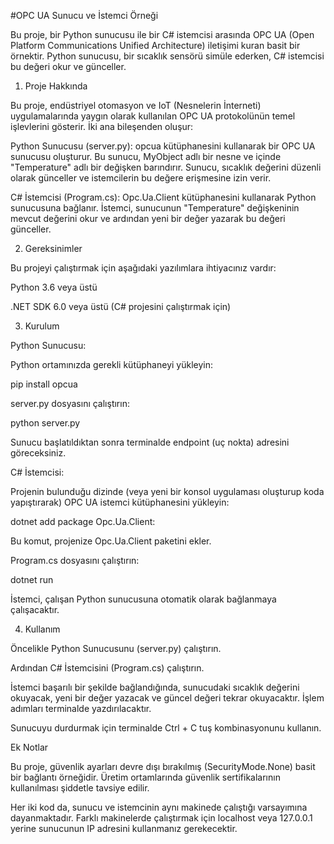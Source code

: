 #OPC UA Sunucu ve İstemci Örneği

Bu proje, bir Python sunucusu ile bir C# istemcisi arasında OPC UA (Open Platform Communications Unified Architecture) iletişimi kuran basit bir örnektir. Python sunucusu, bir sıcaklık sensörü simüle ederken, 
C# istemcisi bu değeri okur ve günceller.


1. Proje Hakkında

Bu proje, endüstriyel otomasyon ve IoT (Nesnelerin İnterneti) uygulamalarında yaygın olarak kullanılan OPC UA protokolünün temel işlevlerini gösterir. İki ana bileşenden oluşur:

Python Sunucusu (server.py): opcua kütüphanesini kullanarak bir OPC UA sunucusu oluşturur. Bu sunucu, MyObject adlı bir nesne ve içinde "Temperature" adlı bir değişken barındırır. 
Sunucu, sıcaklık değerini düzenli olarak günceller ve istemcilerin bu değere erişmesine izin verir.

C# İstemcisi (Program.cs): Opc.Ua.Client kütüphanesini kullanarak Python sunucusuna bağlanır. İstemci, sunucunun "Temperature" değişkeninin mevcut değerini okur ve ardından yeni bir değer yazarak bu değeri 
günceller.


2. Gereksinimler

Bu projeyi çalıştırmak için aşağıdaki yazılımlara ihtiyacınız vardır:

Python 3.6 veya üstü

.NET SDK 6.0 veya üstü (C# projesini çalıştırmak için)


3. Kurulum

Python Sunucusu:

Python ortamınızda gerekli kütüphaneyi yükleyin:

pip install opcua

server.py dosyasını çalıştırın:

python server.py

Sunucu başlatıldıktan sonra terminalde endpoint (uç nokta) adresini göreceksiniz.

C# İstemcisi:

Projenin bulunduğu dizinde (veya yeni bir konsol uygulaması oluşturup koda yapıştırarak) OPC UA istemci kütüphanesini yükleyin:

dotnet add package Opc.Ua.Client:

Bu komut, projenize Opc.Ua.Client paketini ekler.

Program.cs dosyasını çalıştırın:

dotnet run

İstemci, çalışan Python sunucusuna otomatik olarak bağlanmaya çalışacaktır.


4. Kullanım

Öncelikle Python Sunucusunu (server.py) çalıştırın.

Ardından C# İstemcisini (Program.cs) çalıştırın.

İstemci başarılı bir şekilde bağlandığında, sunucudaki sıcaklık değerini okuyacak, yeni bir değer yazacak ve güncel değeri tekrar okuyacaktır. İşlem adımları terminalde yazdırılacaktır.

Sunucuyu durdurmak için terminalde Ctrl + C tuş kombinasyonunu kullanın.


Ek Notlar

Bu proje, güvenlik ayarları devre dışı bırakılmış (SecurityMode.None) basit bir bağlantı örneğidir. Üretim ortamlarında güvenlik sertifikalarının kullanılması şiddetle tavsiye edilir.

Her iki kod da, sunucu ve istemcinin aynı makinede çalıştığı varsayımına dayanmaktadır. Farklı makinelerde çalıştırmak için localhost veya 127.0.0.1 yerine sunucunun IP adresini kullanmanız gerekecektir.
